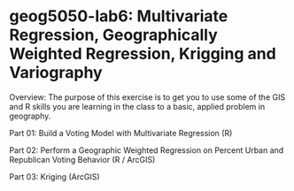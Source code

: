 # geog5050-lab6: Multivariate Regression, Geographically Weighted Regression, Krigging and Variography

Overview: The purpose of this exercise is to get you to use some of the GIS and R skills you are learning in
the class to a basic, applied problem in geography.

Part 01: Build a Voting Model with Multivariate Regression (R)

Part 02: Perform a Geographic Weighted Regression on Percent Urban and
Republican Voting Behavior (R / ArcGIS)

Part 03: Kriging (ArcGIS)
